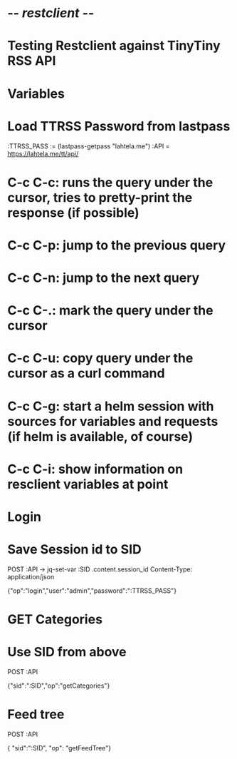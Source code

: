 # -*- restclient -*-
# Testing Restclient against TinyTiny RSS API
# Variables
# Load TTRSS Password from lastpass
:TTRSS_PASS := (lastpass-getpass "lahtela.me")
:API = https://lahtela.me/tt/api/
#    C-c C-c: runs the query under the cursor, tries to pretty-print the response (if possible)
#    C-c C-p: jump to the previous query
#    C-c C-n: jump to the next query
#    C-c C-.: mark the query under the cursor
#    C-c C-u: copy query under the cursor as a curl command
#    C-c C-g: start a helm session with sources for variables and requests (if helm is available, of course)
#    C-c C-i: show information on resclient variables at point


# Login
# Save Session id to SID
POST :API
-> jq-set-var :SID .content.session_id
Content-Type: application/json

{"op":"login","user":"admin","password":":TTRSS_PASS"}


# GET Categories
# Use SID from above
POST :API

{"sid":":SID","op":"getCategories"}

# Feed tree
POST :API

{ "sid":":SID", "op": "getFeedTree"}